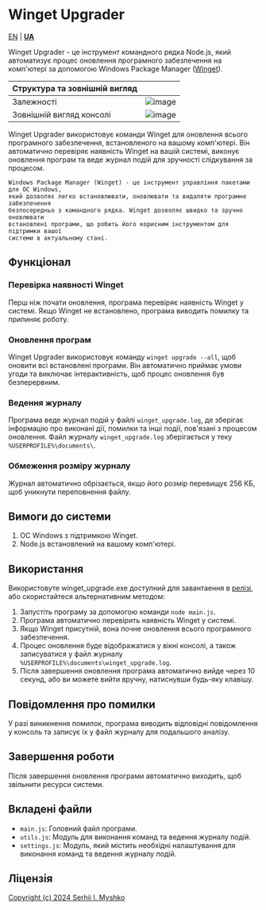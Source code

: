 # Winget Upgrader

[EN](https://github.com/sergeiown/Winget_Upgrade/blob/main/readme.md) | **[UA](https://github.com/sergeiown/Winget_Upgrade/blob/main/readme_ua.md)**

Winget Upgrader - це інструмент командного рядка Node.js, який автоматизує процес оновлення програмного забезпечення на комп'ютері за допомогою Windows Package Manager ([Winget](https://learn.microsoft.com/uk-ua/windows/package-manager/winget/)).

| Структура та зовнішній вигляд |  |
| --- | --- |
| Залежності | ![image](https://github.com/sergeiown/Winget_Upgrade/assets/112722061/978c9947-0c51-4930-b8f3-0599bab2ef03) |
| Зовнішній вигляд консолі | ![image](https://github.com/sergeiown/Winget_Upgrade/assets/112722061/3620b5fe-daf2-4a8d-8fc9-2fcaf673c25b) |

Winget Upgrader використовує команди Winget для оновлення всього програмного забезпечення, встановленого на вашому комп'ютері. Він автоматично перевіряє наявність Winget на вашій системі, виконує оновлення програм та веде журнал подій для зручності слідкування за процесом.

```
Windows Package Manager (Winget) - це інструмент управління пакетами для ОС Windows,
який дозволяє легко встановлювати, оновлювати та видаляти програмне забезпечення
безпосередньо з командного рядка. Winget дозволяє швидко та зручно оновлювати
встановлені програми, що робить його корисним інструментом для підтримки вашої
системи в актуальному стані.
```

## Функціонал

### Перевірка наявності Winget
Перш ніж почати оновлення, програма перевіряє наявність Winget у системі. Якщо Winget не встановлено, програма виводить помилку та припиняє роботу.

### Оновлення програм
Winget Upgrader використовує команду `winget upgrade --all`, щоб оновити всі встановлені програми. Він автоматично приймає умови угоди та виключає інтерактивність, щоб процес оновлення був безперервним.

### Ведення журналу
Програма веде журнал подій у файлі `winget_upgrade.log`, де зберігає інформацію про виконані дії, помилки та інші події, пов'язані з процесом оновлення.
Файл журналу `winget_upgrade.log` зберігається у теку `%USERPROFILE%\documents\`.

### Обмеження розміру журналу
Журнал автоматично обрізається, якщо його розмір перевищує 256 КБ, щоб уникнути переповнення файлу.

## Вимоги до системи

1. ОС Windows з підтримкою Winget.
2. Node.js встановлений на вашому комп'ютері.

## Використання

Використовуте winget_upgrade.exe доступний для завантаення в [релізі](https://github.com/sergeiown/Winget_Upgrade/releases), або скористайтеся альтернативним методом:

1. Запустіть програму за допомогою команди `node main.js`.
2. Програма автоматично перевірить наявність Winget у системі.
3. Якщо Winget присутній, вона почне оновлення всього програмного забезпечення.
4. Процес оновлення буде відображатися у вікні консолі, а також записуватися у файл журналу `%USERPROFILE%\documents\winget_upgrade.log`.
5. Після завершення оновлення програма автоматично вийде через 10 секунд, або ви можете вийти вручну, натиснувши будь-яку клавішу.

## Повідомлення про помилки

У разі виникнення помилок, програма виводить відповідні повідомлення у консоль та записує їх у файл журналу для подальшого аналізу.

## Завершення роботи

Після завершення оновлення програми автоматично виходить, щоб звільнити ресурси системи.

## Вкладені файли

- `main.js`: Головний файл програми.
- `utils.js`: Модуль для виконання команд та ведення журналу подій.
- `settings.js`: Модуль, який містить необхідні налаштування для виконання команд та ведення журналу подій.

## Ліцензія

[Copyright (c) 2024 Serhii I. Myshko](https://github.com/sergeiown/Winget_Upgrade/blob/main/LICENSE)
